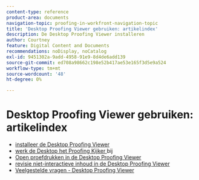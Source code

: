 ```yaml
---
content-type: reference
product-area: documents
navigation-topic: proofing-in-workfront-navigation-topic
title: 'Desktop Proofing Viewer gebruiken: artikelindex'
description: De Desktop Proofing Viewer installeren
author: Courtney
feature: Digital Content and Documents
recommendations: noDisplay, noCatalog
exl-id: 9451302a-9add-4958-91e9-8d4de6add139
source-git-commit: ed708a98662c198e52b417ae53e165f3d5e9a524
workflow-type: tm+mt
source-wordcount: '48'
ht-degree: 0%

---
```


# Desktop Proofing Viewer gebruiken: artikelindex

* [ installeer de Desktop Proofing Viewer ](../../../review-and-approve-work/proofing/use-the-desktop-proofing-viewer/installing-desktop-proofing-viewer.md)
* [ werk de Desktop het Proofing Kijker ](../../../review-and-approve-work/proofing/use-the-desktop-proofing-viewer/update-the-desktop-proofing-viewer.md) bij
* [ Open proefdrukken in de Desktop Proofing Viewer ](../../../review-and-approve-work/proofing/use-the-desktop-proofing-viewer/open-proofs-in-dpv.md)
* [ revisie niet-interactieve inhoud in de Desktop Proofing Viewer ](../../../review-and-approve-work/proofing/use-the-desktop-proofing-viewer/review-non-interactive-content-in-desktop-proofing-viewer.md)
* [Veelgestelde vragen - Desktop Proofing Viewer](../../../review-and-approve-work/proofing/use-the-desktop-proofing-viewer/faq-desktop-proofing-viewer.md)

